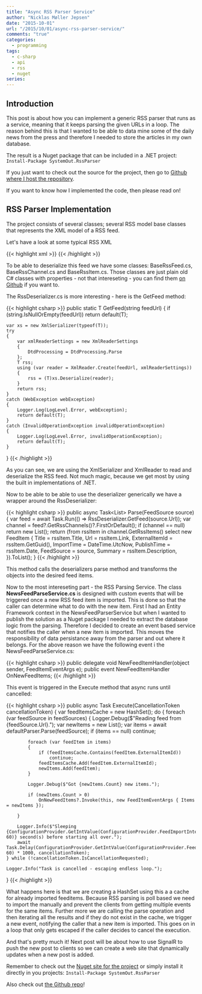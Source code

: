 ```yaml
---
title: "Async RSS Parser Service"
author: "Nicklas Møller Jepsen"
date: "2015-10-01"
url: "/2015/10/01/async-rss-parser-service/"
comments: "true"
categories:
  - programming
tags:
  - c-sharp
  - api
  - rss
  - nuget
series:
---
```

## Introduction
This post is about how you can implement a generic RSS parser that runs as a service, meaning that it keeps parsing the given URLs in a loop. The reason behind this is that I wanted to be able to data mine some of the daily news from the press and therefore I needed to store the articles in my own database.

The result is a Nuget package that can be included in a .NET project<!--more-->:
`Install-Package SystemOut.RssParser`

If you just want to check out the source for the project, then go to [Github where I host the repository](https://github.com/nicklasjepsen/SystemOut.RssService).

If you want to know how I implemented the code, then please read on!

## RSS Parser Implementation
The project consists of several classes; several RSS model base classes that represents the XML model of a RSS feed.

Let's have a look at some typical RSS XML

{{< highlight  xml >}}
<rss version="2.0">
	<channel>
		<title></title>
		<link></link>
		<description></description>
		<language></language>
		<item>
		<title></title>
			<link></link>
			<description></description>
  			<pubDate></pubDate>
  			<comments></comments>
  			<guid isPermaLink="false"></guid>
  			<enclosure url="" type="image/jpeg" length="3930" />
		</item>
	</channel>
</rss>
{{< /highlight >}}

To be able to deserialize this feed we have some classes: BaseRssFeed.cs, BaseRssChannel.cs and BaseRssItem.cs. Those classes are just plain old C# classes with properties - not that intereseting - you can find them [on Github](https://github.com/nicklasjepsen/SystemOut.RssService) if you want to.

The RssDeserializer.cs is more interesting - here is the GetFeed method:

{{< highlight 	csharp >}}
public static T GetFeed<T>(string feedUrl)
{
	if (string.IsNullOrEmpty(feedUrl)) return default(T);
	
	var xs = new XmlSerializer(typeof(T));
	try
	{
		var xmlReaderSettings = new XmlReaderSettings
		{
			DtdProcessing = DtdProcessing.Parse
		};
		T rss;
		using (var reader = XmlReader.Create(feedUrl, xmlReaderSettings))
		{
			rss = (T)xs.Deserialize(reader);
		}
		return rss;
	}
	catch (WebException webException)
	{
		Logger.Log(LogLevel.Error, webException);
		return default(T);
	}
	catch (InvalidOperationException invalidOperationException)
	{
		Logger.Log(LogLevel.Error, invalidOperationException);
		return default(T);
	}
}
{{< /highlight >}}

As you can see, we are using the XmlSerializer and XmlReader to read and deserialize the RSS feed. Not much magic, because we get most by using the built in implementations of .NET.

Now to be able to be able to use the deserializer generically we have a wrapper around the RssDeserializer:

{{< highlight  csharp >}}
public async Task<List<FeedItem>> Parse(FeedSource source)
{
    var feed = await Task.Run(() => RssDeserializer.GetFeed(source.Url));
    var channel = feed?.GetRssChannels()?.FirstOrDefault();
    if (channel == null)
        return new List<FeedItem>();
    return (from rssItem in channel.GetRssItems()
            select new FeedItem
            {
                Title = rssItem.Title,
                Url = rssItem.Link,
                ExternalItemId = rssItem.GetGuid(),
                ImportTime = DateTime.UtcNow,
                PublishTime = rssItem.Date,
                FeedSource = source,
                Summary = rssItem.Description,
            }).ToList();
}
{{< /highlight >}}

This method calls the deserializers parse method and transforms the objects into the desired feed items.

Now to the most intereseting part - the RSS Parsing Service.
The class **NewsFeedParseService.cs** is designed with custom events that will be triggered once a new RSS feed item is imported. This is done so that the caller can determine what to do with the new item. First I had an Entity Framework context in the NewsFeedParserService but when I wanted to publish the solution as a Nuget package I needed to extract the database logic from the parsing. Therefore I decided to create an event based service that notifies the caller when a new item is imported. This moves the responsibility of data persistance away from the parser and out where it belongs.
For the above reason we have the following event i the NewsFeedParseService.cs:

{{< highlight  csharp >}}
public delegate void NewFeedItemHandler(object sender, FeedItemEventArgs e);
public event NewFeedItemHandler OnNewFeedItems;
{{< /highlight >}}
 
 This event is triggered in the Execute method that async runs until cancelled:
 
{{< highlight  csharp >}}
public async Task Execute(CancellationToken cancellationToken)
{
	var feedItemsCache = new HashSet<string>();
	do
	{
		foreach (var feedSource in feedSources)
		{
			Logger.Debug($"Reading feed from {feedSource.Url}.");
			var newItems = new List<FeedItem>();
			var items = await defaultParser.Parse(feedSource);
			if (items == null)
				continue;
		
			foreach (var feedItem in items)
			{
				if (feedItemsCache.Contains(feedItem.ExternalItemId))
					continue;
				feedItemsCache.Add(feedItem.ExternalItemId);
				newItems.Add(feedItem);
			}
		
			Logger.Debug($"Got {newItems.Count} new items.");
		
			if (newItems.Count > 0)
				OnNewFeedItems?.Invoke(this, new FeedItemEventArgs { Items = newItems });
		
		}
		
		Logger.Info($"Sleeping {ConfigurationProvider.GetIntValue(ConfigurationProvider.FeedImportIntervalInSeconds, 60)} second(s) before starting all over.");
		await Task.Delay(ConfigurationProvider.GetIntValue(ConfigurationProvider.FeedImportIntervalInSeconds, 60) * 1000, cancellationToken);
	} while (!cancellationToken.IsCancellationRequested);

	Logger.Info("Task is cancelled - escaping endless loop.");  
}
{{< /highlight >}}

What happens here is that we are creating a HashSet using this a a cache for already imported feeditems. Because RSS parsing is poll based we need to import the manually and prevent the clients from getting multiple events for the same items.
Further more we are calling the parse operation and then iterating all the results and if they do not exist in the cache, we trigger a new event, notifying the caller that a new item is imported.
This goes on in a loop that only gets escaped if the caller decides to cancel the execution.

And that's pretty much it! Next post will be about how to use SignalR to push the new post to clients so we can create a web site that dynamically updates when a new post is added.

Remember to check out the [Nuget site for the project](https://www.nuget.org/packages/SystemOut.RssParser/) or simply install it directly in you projects:
`Install-Package SystemOut.RssParser`

Also check out [the Github repo](https://github.com/nicklasjepsen/SystemOut.RssService)!